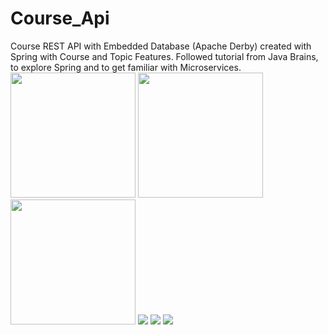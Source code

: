 # Course_Api
Course REST API with Embedded Database (Apache Derby) created with Spring with Course and Topic Features. Followed tutorial from Java Brains, to explore Spring and to get familiar with Microservices.
<img src="(https://user-images.githubusercontent.com/63517032/176068252-1aa8fc36-39c8-4400-b85a-be939f7f8749.png" width = "200"  >
<img src="(https://user-images.githubusercontent.com/63517032/176068490-f88c93db-5e76-4f20-8e0e-4c6d59ddf068.png" width = "200"  >
<img src="(https://user-images.githubusercontent.com/63517032/176068660-ce7df287-9a38-47cc-a424-a40530a10b34.png" width = "200"  >
![](https://user-images.githubusercontent.com/63517032/176068252-1aa8fc36-39c8-4400-b85a-be939f7f8749.png)
![](https://user-images.githubusercontent.com/63517032/176068490-f88c93db-5e76-4f20-8e0e-4c6d59ddf068.png)
![](https://user-images.githubusercontent.com/63517032/176068660-ce7df287-9a38-47cc-a424-a40530a10b34.png)
